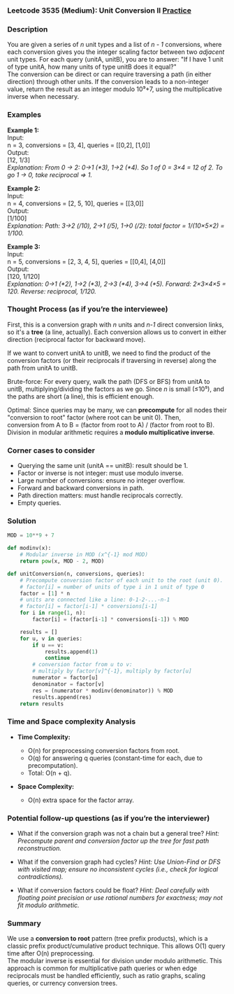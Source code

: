 ### Leetcode 3535 (Medium): Unit Conversion II [Practice](https://leetcode.com/problems/unit-conversion-ii)

### Description  
You are given a series of *n* unit types and a list of *n - 1* conversions, where each conversion gives you the integer scaling factor between two *adjacent* unit types. For each query (unitA, unitB), you are to answer: "If I have 1 unit of type unitA, how many units of type unitB does it equal?"  
The conversion can be direct or can require traversing a path (in either direction) through other units. If the conversion leads to a non-integer value, return the result as an integer modulo 10⁹+7, using the multiplicative inverse when necessary.

### Examples  

**Example 1:**  
Input:  
n = 3, conversions = \[3, 4\], queries = \[\[0,2\], \[1,0\]\]  
Output:  
\[12, 1/3\]  
*Explanation: From 0 → 2: 0→1 (\*3), 1→2 (\*4). So 1 of 0 = 3×4 = 12 of 2. To go 1 → 0, take reciprocal ⇒ 1.*

**Example 2:**  
Input:  
n = 4, conversions = \[2, 5, 10\], queries = \[\[3,0\]\]  
Output:  
\[1/100\]  
*Explanation: Path: 3→2 (/10), 2→1 (/5), 1→0 (/2): total factor = 1/(10×5×2) = 1/100.*

**Example 3:**  
Input:  
n = 5, conversions = \[2, 3, 4, 5\], queries = \[\[0,4\], \[4,0\]\]  
Output:  
\[120, 1/120\]  
*Explanation: 0→1 (\*2), 1→2 (\*3), 2→3 (\*4), 3→4 (\*5). Forward: 2×3×4×5 = 120. Reverse: reciprocal, 1/120.*

### Thought Process (as if you’re the interviewee)  
First, this is a conversion graph with *n* units and *n-1* direct conversion links, so it's a **tree** (a line, actually). Each conversion allows us to convert in either direction (reciprocal factor for backward move).

If we want to convert unitA to unitB, we need to find the product of the conversion factors (or their reciprocals if traversing in reverse) along the path from unitA to unitB.

Brute-force: For every query, walk the path (DFS or BFS) from unitA to unitB, multiplying/dividing the factors as we go. Since *n* is small (≤10⁵), and the paths are short (a line), this is efficient enough.

Optimal: Since queries may be many, we can **precompute** for all nodes their "conversion to root" factor (where root can be unit 0). Then,  
conversion from A to B = (factor from root to A) / (factor from root to B).  
Division in modular arithmetic requires a **modulo multiplicative inverse**.

### Corner cases to consider  
- Querying the same unit (unitA == unitB): result should be 1.
- Factor or inverse is not integer: must use modulo inverse.
- Large number of conversions: ensure no integer overflow.
- Forward and backward conversions in path.
- Path direction matters: must handle reciprocals correctly.
- Empty queries.

### Solution

```python
MOD = 10**9 + 7

def modinv(x):
    # Modular inverse in MOD (x^{-1} mod MOD)
    return pow(x, MOD - 2, MOD)

def unitConversion(n, conversions, queries):
    # Precompute conversion factor of each unit to the root (unit 0).
    # factor[i] = number of units of type i in 1 unit of type 0
    factor = [1] * n
    # units are connected like a line: 0-1-2-...-n-1
    # factor[i] = factor[i-1] * conversions[i-1]
    for i in range(1, n):
        factor[i] = (factor[i-1] * conversions[i-1]) % MOD

    results = []
    for u, v in queries:
        if u == v:
            results.append(1)
            continue
        # conversion factor from u to v:
        # multiply by factor[v]^{-1}, multiply by factor[u]
        numerator = factor[u]
        denominator = factor[v]
        res = (numerator * modinv(denominator)) % MOD
        results.append(res)
    return results
```

### Time and Space complexity Analysis  

- **Time Complexity:**  
  - O(n) for preprocessing conversion factors from root.
  - O(q) for answering q queries (constant-time for each, due to precomputation).
  - Total: O(n + q).

- **Space Complexity:**  
  - O(n) extra space for the factor array.

### Potential follow-up questions (as if you’re the interviewer)  

- What if the conversion graph was not a chain but a general tree?
  *Hint: Precompute parent and conversion factor up the tree for fast path reconstruction.*

- What if the conversion graph had cycles?
  *Hint: Use Union-Find or DFS with visited map; ensure no inconsistent cycles (i.e., check for logical contradictions).*

- What if conversion factors could be float?
  *Hint: Deal carefully with floating point precision or use rational numbers for exactness; may not fit modulo arithmetic.*

### Summary
We use a **conversion to root** pattern (tree prefix products), which is a classic prefix product/cumulative product technique. This allows O(1) query time after O(n) preprocessing.  
The modular inverse is essential for division under modulo arithmetic. This approach is common for multiplicative path queries or when edge reciprocals must be handled efficiently, such as ratio graphs, scaling queries, or currency conversion trees.